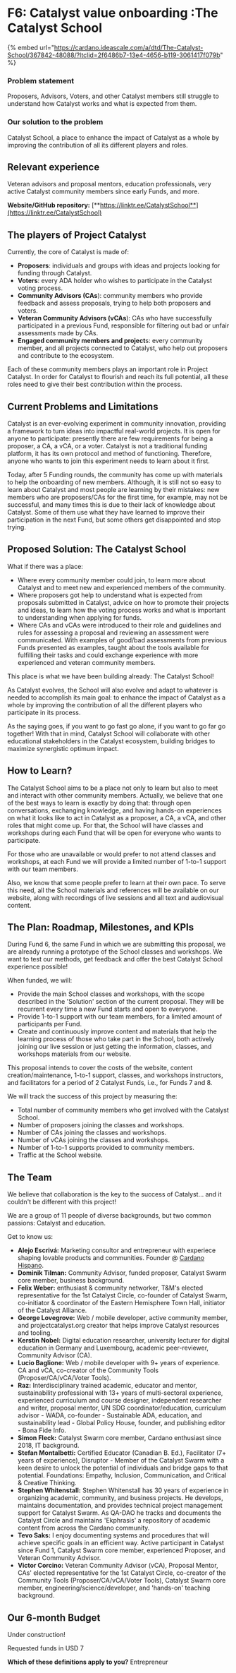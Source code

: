 # F6: Catalyst value onboarding :The Catalyst School

{% embed url="https://cardano.ideascale.com/a/dtd/The-Catalyst-School/367842-48088/?ltclid=2f6486b7-13e4-4656-b119-3061417f079b" %}

### Problem statement

Proposers, Advisors, Voters, and other Catalyst members still struggle to understand how Catalyst works and what is expected from them.

### Our solution to the problem

Catalyst School, a place to enhance the impact of Catalyst as a whole by improving the contribution of all its different players and roles.

## Relevant experience

Veteran advisors and proposal mentors, education professionals, very active Catalyst community members since early Funds, and more.

**Website/GitHub repository:** [**https://linktr.ee/CatalystSchool**](https://linktr.ee/CatalystSchool)

## The players of Project Catalyst

Currently, the core of Catalyst is made of:

* **Proposers**: individuals and groups with ideas and projects looking for funding through Catalyst.
* **Voters**: every ADA holder who wishes to participate in the Catalyst voting process.
* **Community Advisors \(CAs**\): community members who provide feedback and assess proposals, trying to help both proposers and voters.
* **Veteran Community Advisors \(vCAs**\): CAs who have successfully participated in a previous Fund, responsible for filtering out bad or unfair assessments made by CAs.
* **Engaged community members and project**s: every community member, and all projects connected to Catalyst, who help out proposers and contribute to the ecosystem.

Each of these community members plays an important role in Project Catalyst. In order for Catalyst to flourish and reach its full potential, all these roles need to give their best contribution within the process.

## Current Problems and Limitations

Catalyst is an ever-evolving experiment in community innovation, providing a framework to turn ideas into impactful real-world projects. It is open for anyone to participate: presently there are few requirements for being a proposer, a CA, a vCA, or a voter. Catalyst is not a traditional funding platform, it has its own protocol and method of functioning. Therefore, anyone who wants to join this experiment needs to learn about it first.

Today, after 5 Funding rounds, the community has come up with materials to help the onboarding of new members. Although, it is still not so easy to learn about Catalyst and most people are learning by their mistakes: new members who are proposers/CAs for the first time, for example, may not be successful, and many times this is due to their lack of knowledge about Catalyst. Some of them use what they have learned to improve their participation in the next Fund, but some others get disappointed and stop trying.

## Proposed Solution: The Catalyst School

What if there was a place:

* Where every community member could join, to learn more about Catalyst and to meet new and experienced members of the community.
* Where proposers got help to understand what is expected from proposals submitted in Catalyst, advice on how to promote their projects and ideas, to learn how the voting process works and what is important to understanding when applying for funds.
* Where CAs and vCAs were introduced to their role and guidelines and rules for assessing a proposal and reviewing an assessment were communicated. With examples of good/bad assessments from previous Funds presented as examples, taught about the tools available for fulfilling their tasks and could exchange experience with more experienced and veteran community members.

This place is what we have been building already: The Catalyst School!

As Catalyst evolves, the School will also evolve and adapt to whatever is needed to accomplish its main goal: to enhance the impact of Catalyst as a whole by improving the contribution of all the different players who participate in its process.

As the saying goes, if you want to go fast go alone, if you want to go far go together! With that in mind, Catalyst School will collaborate with other educational stakeholders in the Catalyst ecosystem, building bridges to maximize synergistic optimum impact.

## How to Learn?

The Catalyst School aims to be a place not only to learn but also to meet and interact with other community members. Actually, we believe that one of the best ways to learn is exactly by doing that: through open conversations, exchanging knowledge, and having hands-on experiences on what it looks like to act in Catalyst as a proposer, a CA, a vCA, and other roles that might come up. For that, the School will have classes and workshops during each Fund that will be open for everyone who wants to participate.

For those who are unavailable or would prefer to not attend classes and workshops, at each Fund we will provide a limited number of 1-to-1 support with our team members.

Also, we know that some people prefer to learn at their own pace. To serve this need, all the School materials and references will be available on our website, along with recordings of live sessions and all text and audiovisual content.

## The Plan: Roadmap, Milestones, and KPIs

During Fund 6, the same Fund in which we are submitting this proposal, we are already running a prototype of the School classes and workshops. We want to test our methods, get feedback and offer the best Catalyst School experience possible!

When funded, we will:

* Provide the main School classes and workshops, with the scope described in the 'Solution' section of the current proposal. They will be recurrent every time a new Fund starts and open to everyone.
* Provide 1-to-1 support with our team members, for a limited amount of participants per Fund.
* Create and continuously improve content and materials that help the learning process of those who take part in the School, both actively joining our live session or just getting the information, classes, and workshops materials from our website.

This proposal intends to cover the costs of the website, content creation/maintenance, 1-to-1 support, classes, and workshops instructors, and facilitators for a period of 2 Catalyst Funds, i.e., for Funds 7 and 8.

We will track the success of this project by measuring the:

* Total number of community members who get involved with the Catalyst School.
* Number of proposers joining the classes and workshops.
* Number of CAs joining the classes and workshops.
* Number of vCAs joining the classes and workshops.
* Number of 1-to-1 supports provided to community members.
* Traffic at the School website.

## The Team

We believe that collaboration is the key to the success of Catalyst… and it couldn't be different with this project!

We are a group of 11 people of diverse backgrounds, but two common passions: Catalyst and education.

Get to know us:

* **Alejo Escrivá:** Marketing consultor and entrepreneur with experiece shaping lovable products and communities. Founder @ [Cardano Hispano](https://twitter.com/cardano_hispano).
* **Dominik Tilman:** Community Advisor, funded proposer, Catalyst Swarm core member, business background.
* **Felix Weber:** enthusiast & community networker, T&M's elected representative for the 1st Catalyst Circle, co-founder of Catalyst Swarm, co-initiator & coordinator of the Eastern Hemisphere Town Hall, initiator of the Catalyst Alliance.
* **George Lovegrove:** Web / mobile developer, active community member, and projectcatalyst.org creator that helps improve Catalyst resources and tooling.
* **Kerstin Nobel:** Digital education researcher, university lecturer for digital education in Germany and Luxembourg, academic peer-reviewer, Community Advisor \(CA\).
* **Lucio Baglione:** Web / mobile developer with 9+ years of experience. CA and vCA, co-creator of the Community Tools \(Proposer/CA/vCA/Voter Tools\).
* **Raz:** Interdisciplinary trained academic, educator and mentor, sustainability professional with 13+ years of multi-sectoral experience, experienced curriculum and course designer, independent researcher and writer, proposal mentor, UN SDG coordinator/education, curriculum advisor - WADA, co-founder - Sustainable ADA, education, and sustainability lead - Global Policy House, founder, and publishing editor - Bona Fide Info.
* **Simon Fleck:** Catalyst Swarm core member, Cardano enthusiast since 2018, IT background.
* **Stefan Montalbetti:** Certified Educator \(Canadian B. Ed.\), Facilitator \(7+ years of experience\), Disruptor - Member of the Catalyst Swarm with a keen desire to unlock the potential of individuals and bridge gaps to that potential. Foundations: Empathy, Inclusion, Communication, and Critical & Creative Thinking.
* **Stephen Whitenstall:** Stephen Whitenstall has 30 years of experience in organizing academic, community, and business projects. He develops, maintains documentation, and provides technical project management support for Catalyst Swarm. As QA-DAO he tracks and documents the Catalyst Circle and maintains 'Ekphrasis' a repository of academic content from across the Cardano community.
* **Tevo Saks:** I enjoy documenting systems and procedures that will achieve specific goals in an efficient way. Active participant in Catalyst since Fund 1, Catalyst Swarm core member, experienced Proposer, and Veteran Community Advisor.
* **Victor Corcino:** Veteran Community Advisor \(vCA\), Proposal Mentor, CAs' elected representative for the 1st Catalyst Circle, co-creator of the Community Tools \(Proposer/CA/vCA/Voter Tools\), Catalyst Swarm core member, engineering/science/developer, and 'hands-on' teaching background.

## Our 6-month Budget

Under construction!

Requested funds in USD 7

**Which of these definitions apply to you?** Entrepreneur

